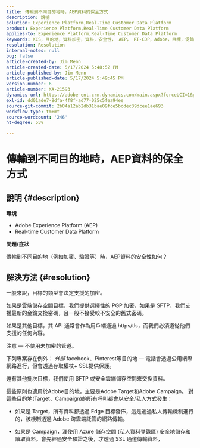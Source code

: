 ```yaml
---
title: 傳輸到不同目的地時，AEP資料的保全方式
description: 說明
solution: Experience Platform,Real-Time Customer Data Platform
product: Experience Platform,Real-Time Customer Data Platform
applies-to: Experience Platform,Real-Time Customer Data Platform
keywords: KCS，目的地，資料加密，資料，安全性， AEP， RT-CDP，Adobe，目標，促銷活動
resolution: Resolution
internal-notes: null
bug: false
article-created-by: Jim Menn
article-created-date: 5/17/2024 5:48:52 PM
article-published-by: Jim Menn
article-published-date: 5/17/2024 5:49:45 PM
version-number: 6
article-number: KA-21593
dynamics-url: https://adobe-ent.crm.dynamics.com/main.aspx?forceUCI=1&pagetype=entityrecord&etn=knowledgearticle&id=c32a27b6-7514-ef11-9f8a-6045bd006268
exl-id: dd01ade7-8dfa-4f8f-ad77-025c5fea94ee
source-git-commit: 2b04a12ab2db31bae09fce5bcdec39dcee1ae693
workflow-type: tm+mt
source-wordcount: '246'
ht-degree: 55%

---
```


# 傳輸到不同目的地時，AEP資料的保全方式

## 說明 {#description}


<b>環境</b>

- Adobe Experience Platform (AEP)
- Real-time Customer Data Platform


<b>問題/症狀</b>

傳輸到不同目的地（例如加密、驗證等）時，AEP資料的安全性如何？


## 解決方法 {#resolution}


一般來說，目標的類型會決定支援的加密。

如果是雲端儲存空間目標，我們提供選擇性的 PGP 加密，如果是 SFTP，我們支援最新的金鑰交換密碼，且一般不接受較不安全的舊式密碼。

如果是其他目標，其 API 通常會作為用戶端通過 https/tls，而我們必須遵從他們支援的任何內容。

注意 — 不使用未加密的管道。

下列專案存在例外： *外部* facebook、Pinterest等目的地  — 電話會透過公用網際網路進行，但會透過存取權杖+ SSL提供保護。

還有其他批次目標，我們使用 SFTP 或安全雲端儲存空間來交換資料。



這些原則也適用於Adobe目的地，主要是Adobe Target和Adobe Campaign。 對這些目的地(Target、Campaign)的所有呼叫都會以安全/私人方式發生：

- 如果是 Target，所有資料都透過 Edge 目標發佈，這是透過私人傳輸機制進行的，該機制透過 Adobe 跨雲端託管的網路傳輸。

- 如果是 Campaign，澤使用 Azure 儲存空間 (私人資料登錄區) 安全地儲存和讀取資料。會先經過安全驗證之後，才透過 SSL 通道傳輸資料，

